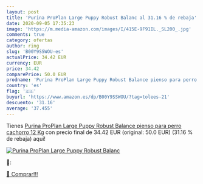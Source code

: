 ```yaml
---
layout: post
title: 'Purina ProPlan Large Puppy Robust Balanc al 31.16 % de rebaja'
date: 2020-09-05 17:35:23
image: 'https://m.media-amazon.com/images/I/415E-9F91IL._SL200_.jpg'
comments: true
category: ofertas
author: ring
slug: 'B00Y9SSWOU-es'
actualPrice: 34.42 EUR
currency: EUR
price: 34.42
comparePrice: 50.0 EUR
prodname: 'Purina ProPlan Large Puppy Robust Balance pienso para perro cachorro 12 Kg'
country: 'es'
flag: '🇪🇸'
buyurl: 'https://www.amazon.es/dp/B00Y9SSWOU/?tag=tolees-21'
descuento: '31.16'
average: '37.455'
---
```


Tienes [Purina ProPlan Large Puppy Robust Balance pienso para perro cachorro 12 Kg](https://www.amazon.es/dp/B00Y9SSWOU/?tag=tolees-21) con precio final de  34.42 EUR (original: 50.0 EUR) (31.16 %  de rebaja) aqui!

[![Purina ProPlan Large Puppy Robust Balanc](https://m.media-amazon.com/images/I/415E-9F91IL._SL200_.jpg)](https://www.amazon.es/dp/B00Y9SSWOU/?tag=tolees-21)

🔎:


[🛒 Comprar!!!](https://www.amazon.es/dp/B00Y9SSWOU/?tag=tolees-21)
